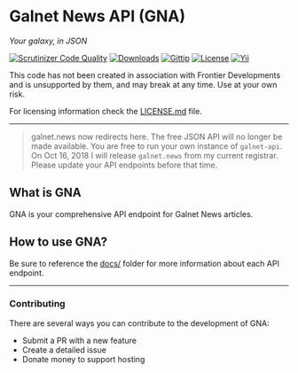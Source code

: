 # Galnet News API (GNA)

_Your galaxy, in JSON_

[![Scrutinizer Code Quality](https://img.shields.io/scrutinizer/g/charlesportwoodii/galnet-api.svg?style=flat-square)](https://scrutinizer-ci.com/g/charlesportwoodii/galnet-api/)
[![Downloads](https://img.shields.io/packagist/dt/charlesportwoodii/galnet-api.svg?style=flat-square)](https://packagist.org/packages/charlesportwoodii/galnet-api)
[![Gittip](https://img.shields.io/gittip/charlesportwoodii.svg?style=flat-square "Gittip")](https://www.gittip.com/charlesportwoodii/)
[![License](https://img.shields.io/badge/license-MIT-orange.svg?style=flat-square "License")](https://github.com/charlesportwoodii/galnet-api/blob/master/LICENSE.md)
[![Yii](https://img.shields.io/badge/Powered_by-Yii_Framework-green.svg?style=flat-square)](http://www.yiiframework.com/)

This code has not been created in association with Frontier Developments and is unsupported by them, and may break at any time. Use at your own risk.

For licensing information check the [LICENSE.md](LICENSE.md) file.

----------------------

> galnet.news now redirects here. The free JSON API will no longer be made available. You are free to run your own instance of `galnet-api`. On Oct 16, 2018 I will release `galnet.news` from my current registrar. Please update your API endpoints before that time.

## What is GNA

GNA is your comprehensive API endpoint for Galnet News articles.

## How to use GNA?

Be sure to reference the [docs/](docs/) folder for more information about each API endpoint.

----------------------

### Contributing

There are several ways you can contribute to the development of GNA:

- Submit a PR with a new feature
- Create a detailed issue
- Donate money to support hosting
